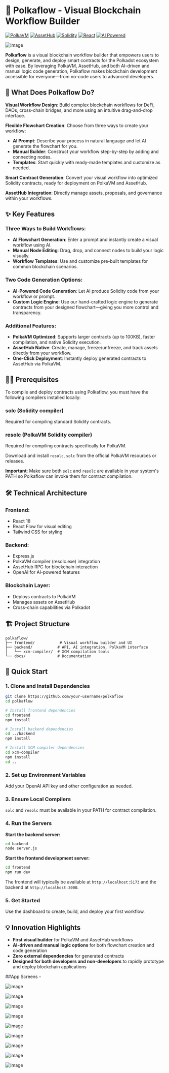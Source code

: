 # 🌊 Polkaflow - Visual Blockchain Workflow Builder

[![PolkaVM](https://img.shields.io/badge/PolkaVM-Enabled-green)](https://polkadot.network)
[![AssetHub](https://img.shields.io/badge/AssetHub-Integrated-blue)](https://polkadot.network)
[![Solidity](https://img.shields.io/badge/Solidity-^0.8.25-blue)](https://soliditylang.org)
[![React](https://img.shields.io/badge/React-18-blue)](https://reactjs.org)
[![AI Powered](https://img.shields.io/badge/AI-Powered-purple)](https://openai.com)

![image](https://github.com/user-attachments/assets/915e74ed-969d-4d3c-86fa-c2fe732583d6)

**Polkaflow** is a visual blockchain workflow builder that empowers users to design, generate, and deploy smart contracts for the Polkadot ecosystem with ease. By leveraging PolkaVM, AssetHub, and both AI-driven and manual logic code generation, Polkaflow makes blockchain development accessible for everyone—from no-code users to advanced developers.

## 🚀 What Does Polkaflow Do?

**Visual Workflow Design**: Build complex blockchain workflows for DeFi, DAOs, cross-chain bridges, and more using an intuitive drag-and-drop interface.

**Flexible Flowchart Creation**: Choose from three ways to create your workflow:

- **AI Prompt**: Describe your process in natural language and let AI generate the flowchart for you.
- **Manual Builder**: Construct your workflow step-by-step by adding and connecting nodes.
- **Templates**: Start quickly with ready-made templates and customize as needed.

**Smart Contract Generation**: Convert your visual workflow into optimized Solidity contracts, ready for deployment on PolkaVM and AssetHub.

**AssetHub Integration**: Directly manage assets, proposals, and governance within your workflows.

## ✨ Key Features

### Three Ways to Build Workflows:

- **AI Flowchart Generation**: Enter a prompt and instantly create a visual workflow using AI.
- **Manual Node Editing**: Drag, drop, and connect nodes to build your logic visually.
- **Workflow Templates**: Use and customize pre-built templates for common blockchain scenarios.

### Two Code Generation Options:

- **AI-Powered Code Generation**: Let AI produce Solidity code from your workflow or prompt.
- **Custom Logic Engine**: Use our hand-crafted logic engine to generate contracts from your designed flowchart—giving you more control and transparency.

### Additional Features:

- **PolkaVM Optimized**: Supports larger contracts (up to 100KB), faster compilation, and native Solidity execution.
- **AssetHub Native**: Create, manage, freeze/unfreeze, and track assets directly from your workflow.
- **One-Click Deployment**: Instantly deploy generated contracts to AssetHub via PolkaVM.

## 🧑‍💻 Prerequisites

To compile and deploy contracts using Polkaflow, you must have the following compilers installed locally:

### solc (Solidity compiler)
Required for compiling standard Solidity contracts.

### resolc (PolkaVM Solidity compiler)
Required for compiling contracts specifically for PolkaVM.

Download and install `resolc`, `solc` from the official PolkaVM resources or releases.

**Important**: Make sure both `solc` and `resolc` are available in your system's PATH so Polkaflow can invoke them for contract compilation.

## 🛠️ Technical Architecture

### Frontend:
- React 18
- React Flow for visual editing
- Tailwind CSS for styling

### Backend:
- Express.js
- PolkaVM compiler (resolc.exe) integration
- AssetHub RPC for blockchain interaction
- OpenAI for AI-powered features

### Blockchain Layer:
- Deploys contracts to PolkaVM
- Manages assets on AssetHub
- Cross-chain capabilities via Polkadot

## 🏗️ Project Structure

```
polkaflow/
├── frontend/           # Visual workflow builder and UI
├── backend/           # API, AI integration, PolkaVM interface
│   └── xcm-compiler/  # XCM compilation tools
└── docs/              # Documentation
```

## 🚀 Quick Start

### 1. Clone and Install Dependencies

```bash
git clone https://github.com/your-username/polkaflow
cd polkaflow

# Install frontend dependencies
cd frontend
npm install

# Install backend dependencies
cd ../backend
npm install

# Install XCM compiler dependencies
cd xcm-compiler
npm install
cd ..
```

### 2. Set up Environment Variables
Add your OpenAI API key and other configuration as needed.

### 3. Ensure Local Compilers
`solc` and `resolc` must be available in your PATH for contract compilation.

### 4. Run the Servers

**Start the backend server:**
```bash
cd backend
node server.js
```

**Start the frontend development server:**
```bash
cd frontend
npm run dev
```

The frontend will typically be available at `http://localhost:5173` and the backend at `http://localhost:3000`.

### 5. Get Started
Use the dashboard to create, build, and deploy your first workflow.

## 💡 Innovation Highlights

- **First visual builder** for PolkaVM and AssetHub workflows
- **AI-driven and manual logic options** for both flowchart creation and code generation
- **Zero external dependencies** for generated contracts
- **Designed for both developers and non-developers** to rapidly prototype and deploy blockchain applications

##App Screens -

![image](https://github.com/user-attachments/assets/f26ecdaf-ed50-4985-bcd4-4905a3e47649)

![image](https://github.com/user-attachments/assets/3db0f086-6d3a-48e9-9c56-cce65ae4b99c)

![image](https://github.com/user-attachments/assets/4bb533c3-be6c-4986-adfe-9c8970de906e)

![image](https://github.com/user-attachments/assets/33b52905-70da-4e3f-ae79-a2a65f41aa45)

![image](https://github.com/user-attachments/assets/54b65473-c0bd-4977-b12d-cade37f50d05)

![image](https://github.com/user-attachments/assets/54b6289d-c894-4ccf-bd95-3babb44d7b62)

![image](https://github.com/user-attachments/assets/c341d44b-244b-4cc3-bbe6-6b2039bbc2ca)

![image](https://github.com/user-attachments/assets/ddf53513-b1e8-4172-9db9-47977095994a)

![image](https://github.com/user-attachments/assets/82a203ed-eee9-4fed-86cc-fb5d70b65615)



